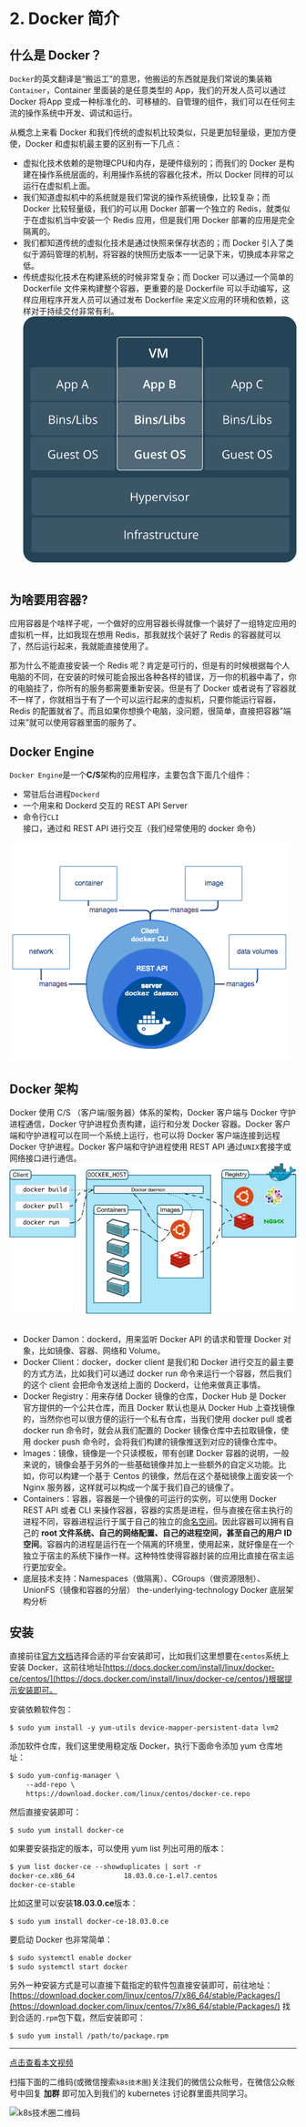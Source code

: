 # 2. Docker 简介

## 什么是 Docker？
`Docker`的英文翻译是“搬运工”的意思，他搬运的东西就是我们常说的集装箱`Container`，Container 里面装的是任意类型的 App，我们的开发人员可以通过 Docker 将App 变成一种标准化的、可移植的、自管理的组件，我们可以在任何主流的操作系统中开发、调试和运行。

从概念上来看 Docker 和我们传统的虚拟机比较类似，只是更加轻量级，更加方便使，Docker 和虚拟机最主要的区别有一下几点：

* 虚拟化技术依赖的是物理CPU和内存，是硬件级别的；而我们的 Docker 是构建在操作系统层面的，利用操作系统的容器化技术，所以 Docker 同样的可以运行在虚拟机上面。
* 我们知道虚拟机中的系统就是我们常说的操作系统镜像，比较复杂；而 Docker 比较轻量级，我们的可以用 Docker 部署一个独立的 Redis，就类似于在虚拟机当中安装一个 Redis 应用，但是我们用 Docker 部署的应用是完全隔离的。
* 我们都知道传统的虚拟化技术是通过快照来保存状态的；而 Docker 引入了类似于源码管理的机制，将容器的快照历史版本一一记录下来，切换成本非常之低。
* 传统虚拟化技术在构建系统的时候非常复杂；而 Docker 可以通过一个简单的 Dockerfile 文件来构建整个容器，更重要的是 Dockerfile 可以手动编写，这样应用程序开发人员可以通过发布 Dockerfile 来定义应用的环境和依赖，这样对于持续交付非常有利。
![what-is-docker](./images/docker-what.png)
​​​​
 
## 为啥要用容器?
应用容器是个啥样子呢，一个做好的应用容器长得就像一个装好了一组特定应用的虚拟机一样，比如我现在想用 Redis，那我就找个装好了 Redis 的容器就可以了，然后运行起来，我就能直接使用了。
 
那为什么不能直接安装一个 Redis 呢？肯定是可行的，但是有的时候根据每个人电脑的不同，在安装的时候可能会报出各种各样的错误，万一你的机器中毒了，你的电脑挂了，你所有的服务都需要重新安装。但是有了 Docker 或者说有了容器就不一样了，你就相当于有了一个可以运行起来的虚拟机，只要你能运行容器，Redis 的配置就省了。而且如果你想换个电脑，没问题，很简单，直接把容器”端过来”就可以使用容器里面的服务了。

## Docker Engine
`Docker Engine`是一个**C/S**架构的应用程序，主要包含下面几个组件：

* 常驻后台进程`Dockerd`
* 一个用来和 Dockerd 交互的 REST API Server
* 命令行`CLI`接口，通过和 REST API 进行交互（我们经常使用的 docker 命令）

![docker engine](./images/docker-engine.png)
​​

## Docker 架构
Docker 使用 C/S （客户端/服务器）体系的架构，Docker 客户端与 Docker 守护进程通信，Docker 守护进程负责构建，运行和分发 Docker 容器。Docker 客户端和守护进程可以在同一个系统上运行，也可以将 Docker 客户端连接到远程 Docker 守护进程。Docker 客户端和守护进程使用 REST API 通过`UNIX`套接字或网络接口进行通信。
![docker structrue](./images/docker-structrue.png)
​​
* Docker Damon：dockerd，用来监听 Docker API 的请求和管理 Docker 对象，比如镜像、容器、网络和 Volume。
* Docker Client：docker，docker client 是我们和 Docker 进行交互的最主要的方式方法，比如我们可以通过 docker run 命令来运行一个容器，然后我们的这个 client 会把命令发送给上面的 Dockerd，让他来做真正事情。
* Docker Registry：用来存储 Docker 镜像的仓库，Docker Hub 是 Docker 官方提供的一个公共仓库，而且 Docker 默认也是从 Docker Hub 上查找镜像的，当然你也可以很方便的运行一个私有仓库，当我们使用 docker pull 或者 docker run 命令时，就会从我们配置的 Docker 镜像仓库中去拉取镜像，使用 docker push 命令时，会将我们构建的镜像推送到对应的镜像仓库中。
* Images：镜像，镜像是一个只读模板，带有创建 Docker 容器的说明，一般来说的，镜像会基于另外的一些基础镜像并加上一些额外的自定义功能。比如，你可以构建一个基于 Centos 的镜像，然后在这个基础镜像上面安装一个 Nginx 服务器，这样就可以构成一个属于我们自己的镜像了。
* Containers：容器，容器是一个镜像的可运行的实例，可以使用 Docker REST API 或者 CLI 来操作容器，容器的实质是进程，但与直接在宿主执行的进程不同，容器进程运行于属于自己的独立的[命名空间](https://en.wikipedia.org/wiki/Linux_namespaces)。因此容器可以拥有自己的 **root 文件系统、自己的网络配置、自己的进程空间，甚至自己的用户 ID 空间**。容器内的进程是运行在一个隔离的环境里，使用起来，就好像是在一个独立于宿主的系统下操作一样。这种特性使得容器封装的应用比直接在宿主运行更加安全。
* 底层技术支持：Namespaces（做隔离）、CGroups（做资源限制）、UnionFS（镜像和容器的分层） the-underlying-technology  Docker 底层架构分析


## 安装
直接前往[官方文档](https://docs.docker.com/install/)选择合适的平台安装即可，比如我们这里想要在`centos`系统上安装 Docker，这前往地址[https://docs.docker.com/install/linux/docker-ce/centos/](https://docs.docker.com/install/linux/docker-ce/centos/)根据提示安装即可。

安装依赖软件包：
```shell
$ sudo yum install -y yum-utils device-mapper-persistent-data lvm2
```

添加软件仓库，我们这里使用稳定版 Docker，执行下面命令添加 yum 仓库地址：
```shell
$ sudo yum-config-manager \
    --add-repo \
    https://download.docker.com/linux/centos/docker-ce.repo
```

然后直接安装即可：
```shell
$ sudo yum install docker-ce
```

如果要安装指定的版本，可以使用 yum list 列出可用的版本：
```shell
$ yum list docker-ce --showduplicates | sort -r
docker-ce.x86_64            18.03.0.ce-1.el7.centos             docker-ce-stable
```

比如这里可以安装**18.03.0.ce**版本：
```shell
$ sudo yum install docker-ce-18.03.0.ce
```

要启动 Docker 也非常简单：
```shell
$ sudo systemctl enable docker
$ sudo systemctl start docker
```

另外一种安装方式是可以直接下载指定的软件包直接安装即可，前往地址：[https://download.docker.com/linux/centos/7/x86_64/stable/Packages/](https://download.docker.com/linux/centos/7/x86_64/stable/Packages/) 找到合适的`.rpm`包下载，然后安装即可：
```shell
$ sudo yum install /path/to/package.rpm
```


---
[点击查看本文视频](https://youdianzhishi.com/course/6n8xd6/)

扫描下面的二维码(或微信搜索`k8s技术圈`)关注我们的微信公众帐号，在微信公众帐号中回复 **加群** 即可加入到我们的 kubernetes 讨论群里面共同学习。

![k8s技术圈二维码](https://www.qikqiak.com/img/posts/qrcode_for_gh_d6dd87b6ceb4_430.jpg)
